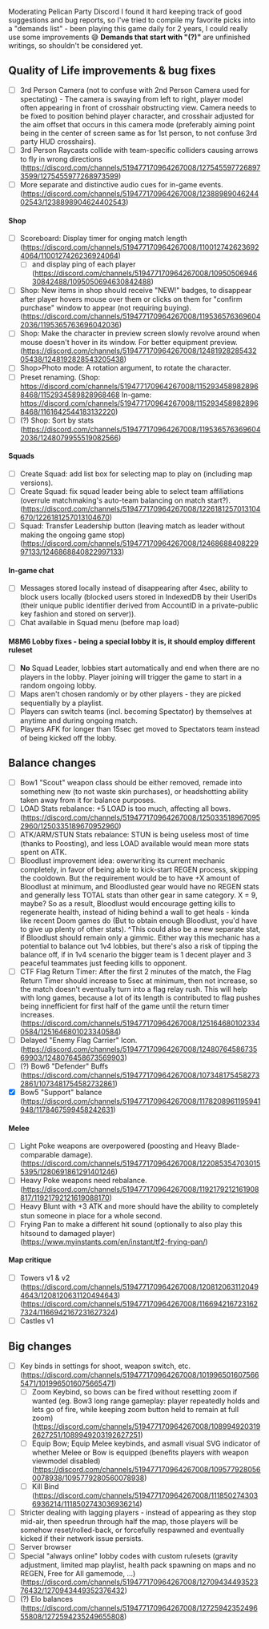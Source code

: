 Moderating Pelican Party Discord I found it hard keeping track of good suggestions and bug reports, so I've tried to compile my favorite picks into a "demands list" - been playing this game daily for 2 years, I could really use some improvements 😅
__Demands that start with "(?)"__ are unfinished writings, so shouldn't be considered yet.

## Quality of Life improvements & bug fixes
- [ ] 3rd Person Camera (not to confuse with 2nd Person Camera used for spectating) - The camera is swaying from left to right, player model often appearing in front of crosshair obstructing view. Camera needs to be fixed to position behind player character, and crosshair adjusted for the aim offset that occurs in this camera mode (preferably aiming point being in the center of screen same as for 1st person, to not confuse 3rd party HUD crosshairs).
- [ ] 3rd Person Raycasts collide with team-specific colliders causing arrows to fly in wrong directions (https://discord.com/channels/519477170964267008/1275455977268973599/1275455977268973599)
- [ ] More separate and distinctive audio cues for in-game events. (https://discord.com/channels/519477170964267008/1238898904624402543/1238898904624402543)
#### Shop
- [ ] Scoreboard: Display timer for onging match length (https://discord.com/channels/519477170964267008/1100127426236924064/1100127426236924064)
  - [ ] and display ping of each player (https://discord.com/channels/519477170964267008/1095050694630842488/1095050694630842488)
- [ ] Shop: New items in shop should receive "NEW!" badges, to disappear after player hovers mouse over them or clicks on them for "confirm purchase" window to appear (not requiring buying). (https://discord.com/channels/519477170964267008/1195365763696042036/1195365763696042036)
- [ ] Shop: Make the character in preview screen slowly revolve around when mouse doesn't hover in its window. For better equipment preview. (https://discord.com/channels/519477170964267008/1248192828543205438/1248192828543205438)
- [ ] Shop>Photo mode: A rotation argument, to rotate the character.
- [ ] Preset renaming. (Shop: https://discord.com/channels/519477170964267008/1152934589828968468/1152934589828968468 In-game: https://discord.com/channels/519477170964267008/1152934589828968468/1161642544183132220)
- [ ] (?) Shop: Sort by stats (https://discord.com/channels/519477170964267008/1195365763696042036/1248079955519082566)
#### Squads
- [ ] Create Squad: add list box for selecting map to play on (including map versions).
- [ ] Create Squad: fix squad leader being able to select team affiliations (overrule matchmaking's auto-team balancing on match start?). (https://discord.com/channels/519477170964267008/1226181257013104670/1226181257013104670)
- [ ] Squad: Transfer Leadership button (leaving match as leader without making the ongoing game stop) (https://discord.com/channels/519477170964267008/1246868840822997133/1246868840822997133)
#### In-game chat
  - [ ] Messages stored locally instead of disappearing after 4sec, ability to block users locally (blocked users stored in IndexedDB by their UserIDs (their unique public identifier derived from AccountID in a private-public key fashion and stored on server)).
  - [ ] Chat available in Squad menu (before map load)
#### M8M6 Lobby fixes - being a special lobby it is, it should employ different ruleset
- [ ] **No** Squad Leader, lobbies start automatically and end when there are no players in the lobby. Player joining will trigger the game to start in a random ongoing lobby.
- [ ] Maps aren't chosen randomly or by other players - they are picked sequentially by a playlist.
- [ ] Players can switch teams (incl. becoming Spectator) by themselves at anytime and during ongoing match.
- [ ] Players AFK for longer than 15sec get moved to Spectators team instead of being kicked off the lobby.

## Balance changes
- [ ] Bow1 "Scout" weapon class should be either removed, remade into something new (to not waste skin purchases), or headshotting ability taken away from it for balance purposes.
- [ ] LOAD Stats rebalance: +5 LOAD is too much, affecting all bows. (https://discord.com/channels/519477170964267008/1250335189670952960/1250335189670952960)
- [ ] ATK/ARM/STUN Stats rebalance: STUN is being useless most of time (thanks to Poosting), and less LOAD available would mean more stats spent on ATK.
- [ ] Bloodlust improvement idea: owerwriting its current mechanic completely, in favor of being able to kick-start REGEN process, skipping the cooldown. But the requirement would be to have +X amount of Bloodlust at minimum, and Bloodlusted gear would have no REGEN stats and generally less TOTAL stats than other gear in same category. X = 9, maybe? So as a result, Bloodlust would encourage getting kills to regenerate health, instead of hiding behind a wall to get heals - kinda like recent Doom games do (But to obtain enough Bloodlust, you'd have to give up plenty of other stats).
^This could also be a new separate stat, if Bloodlust should remain only a gimmic. Either way this mechanic has a potential to balance out 1v4 lobbies, but there's also a risk of tipping the balance off, if in 1v4 scenario the bigger team is 1 decent player and 3 peaceful teammates just feeding kills to opponent.
- [ ] CTF Flag Return Timer: After the first 2 minutes of the match, the Flag Return Timer should increase to 5sec at minimum, then not increase, so the match doesn't eventually turn into a flag relay rush. This will help with long games, because a lot of its length is contributed to flag pushes being innefficient for first half of the game until the return timer increases. (https://discord.com/channels/519477170964267008/1251646801023340584/1251646801023340584)
- [ ] Delayed "Enemy Flag Carrier" Icon. (https://discord.com/channels/519477170964267008/1248076458673569903/1248076458673569903)
- [ ] (?) Bow6 "Defender" Buffs (https://discord.com/channels/519477170964267008/1073481754582732861/1073481754582732861)
- [x] Bow5 "Support" balance (https://discord.com/channels/519477170964267008/1178208961195941948/1178467599458242631)
#### Melee
- [ ] Light Poke weapons are overpowered (poosting and Heavy Blade-comparable damage). (https://discord.com/channels/519477170964267008/1220853547030155395/1280691861291401246)
- [ ] Heavy Poke weapons need rebalance. (https://discord.com/channels/519477170964267008/1192179212161908817/11921792121619088170)
- [ ] Heavy Blunt with +3 ATK and more should have the ability to completely stun someone in place for a whole second.
- [ ] Frying Pan to make a different hit sound (optionally to also play this hitsound to damaged player) (https://www.myinstants.com/en/instant/tf2-frying-pan/)
#### Map critique
- [ ] Towers v1 & v2 (https://discord.com/channels/519477170964267008/1208120631120494643/1208120631120494643) (https://discord.com/channels/519477170964267008/1166942167231627324/1166942167231627324)
- [ ] Castles v1

## Big changes
- [ ] Key binds in settings for shoot, weapon switch, etc. (https://discord.com/channels/519477170964267008/1019965016075665471/1019965016075665471)
  - [ ] Zoom Keybind, so bows can be fired without resetting zoom if wanted (eg. Bow3 long range gameplay: player repeatedly holds and lets go of fire, while keeping zoom button held to remain at full zoom) (https://discord.com/channels/519477170964267008/1089949203192627251/1089949203192627251)
  - [ ] Equip Bow; Equip Melee keybinds, and asmall visual SVG indicator of whether Melee or Bow is equipped (benefits players with weapon viewmodel disabled) (https://discord.com/channels/519477170964267008/1095779280560078938/1095779280560078938)
  - [ ] Kill Bind (https://discord.com/channels/519477170964267008/1118502743036936214/1118502743036936214)
- [ ] Stricter dealing with lagging players - instead of appearing as they stop mid-air, then speedrun through half the map, those players will be somehow reset/rolled-back, or forcefully respawned and eventually kicked if their network issue persists.
- [ ] Server browser
- [ ] Special "always online" lobby codes with custom rulesets (gravity adjustment, limited map playlist, health pack spawning on maps and no REGEN, Free for All gamemode, ...) (https://discord.com/channels/519477170964267008/1270943449352376432/1270943449352376432)
- [ ] (?) Elo balances (https://discord.com/channels/519477170964267008/1272594235249655808/1272594235249655808)
